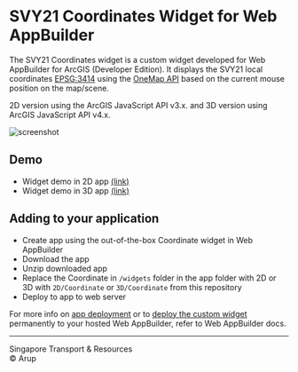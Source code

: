 # SVY21 Coordinates Widget for Web AppBuilder 

The SVY21 Coordinates widget is a custom widget developed for Web AppBuilder for ArcGIS (Developer Edition). It displays the SVY21 local coordinates [EPSG:3414](https://epsg.io/3414) using the [OneMap API](https://docs.onemap.sg/) based on the current mouse position on the map/scene. 

2D version using the ArcGIS JavaScript API v3.x. and 3D version using ArcGIS JavaScript API v4.x. 

![screenshot](https://raw.githubusercontent.com/ArupAus/WAB-Widget-Coordinates/master/screenshot.png) 

## Demo

* Widget demo in 2D app [(link)](https://arupaus.github.io/WAB-Widget-Coordinates/Demo/2D)
* Widget demo in 3D app [(link)](https://arupaus.github.io/WAB-Widget-Coordinates/Demo/2D)

## Adding to your application

* Create app using the out-of-the-box Coordinate widget in Web AppBuilder
* Download the app
* Unzip downloaded app
* Replace the Coordinate in `/widgets` folder in the app folder with 2D or 3D with `2D/Coordinate` or `3D/Coordinate` from this repository
* Deploy to app to web server

For more info on [app deployment](https://developers.arcgis.com/web-appbuilder/guide/xt-deploy-app.htm) or to [deploy the custom widget](https://developers.arcgis.com/web-appbuilder/guide/deploy-custom-widget-and-theme.htm) permanently to your hosted Web AppBuilder, refer to Web AppBuilder docs. 


---

Singapore Transport & Resources    
&copy; Arup
